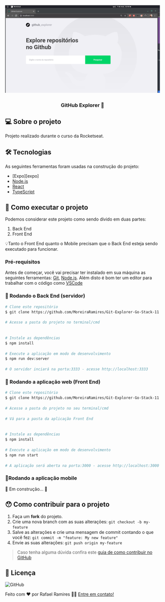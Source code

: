<h1 align="center">
  <img alt="GitHub Explorer" title="#gatry" src="src/assets/banner.gif" />
</h1>

<h3 align="center"> 
  GitHub Explorer 🚀 
</h3>



## 💻 Sobre o projeto


Projeto realizado durante o curso da Rocketseat.

## 🛠 Tecnologias

As seguintes ferramentas foram usadas na construção do projeto:

- [Expo][expo]
- [Node.js][nodejs]
- [React][reactjs]
- [TypeScript][typescript]


## 🚀 Como executar o projeto

Podemos considerar este projeto como sendo divido em duas partes:
1. Back End 
2. Front End 


💡Tanto o Front End quanto o Mobile precisam que o Back End esteja sendo executado para funcionar.

### Pré-requisitos

Antes de começar, você vai precisar ter instalado em sua máquina as seguintes ferramentas:
[Git](https://git-scm.com), [Node.js][nodejs]. 
Além disto é bom ter um editor para trabalhar com o código como [VSCode][vscode]

### 🎲 Rodando o Back End (servidor)

```bash
# Clone este repositório
$ git clone https://github.com/MoreiraRamires/Git-Explorer-Go-Stack-11.git

# Acesse a pasta do projeto no terminal/cmd


# Instale as dependências
$ npm install

# Execute a aplicação em modo de desenvolvimento
$ npm run dev:server

# O servidor inciará na porta:3333 - acesse http://localhost:3333 
```

### 🧭 Rodando a aplicação web (Front End)

```bash
# Clone este repositório
$ git clone https://github.com/MoreiraRamires/Git-Explorer-Go-Stack-11.git

# Acesse a pasta do projeto no seu terminal/cmd

# Vá para a pasta da aplicação Front End


# Instale as dependências
$ npm install

# Execute a aplicação em modo de desenvolvimento
$ npm run start

# A aplicação será aberta na porta:3000 - acesse http://localhost:3000
```

### 📱Rodando a aplicação mobile 

🚧 Em construção... 🚧

## 😯 Como contribuir para o projeto

1. Faça um **fork** do projeto.
2. Crie uma nova branch com as suas alterações: `git checkout -b my-feature`
3. Salve as alterações e crie uma mensagem de commit contando o que você fez: `git commit -m "feature: My new feature"`
4. Envie as suas alterações: `git push origin my-feature`
> Caso tenha alguma dúvida confira este [guia de como contribuir no GitHub](https://github.com/firstcontributions/first-contributions)


## 📝 Licença
![GitHub](https://img.shields.io/github/license/MoreiraRamires/Git-Explorer-Go-Stack-11)

Feito com ❤️ por Rafael Ramires 👋🏽 [Entre em contato!](https://www.linkedin.com/in/rafael-ramires-791aa378/)

[nodejs]: https://nodejs.org/
[typescript]: https://www.typescriptlang.org/
[reactjs]: https://reactjs.org
[yarn]: https://yarnpkg.com/
[vscode]: https://code.visualstudio.com/
[vceditconfig]: https://marketplace.visualstudio.com/items?itemName=EditorConfig.EditorConfig
[license]: https://opensource.org/licenses/MIT

